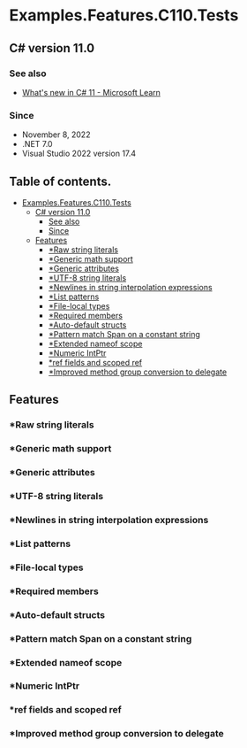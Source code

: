 # Examples.Features.C110.Tests

## C# version 11.0

### See also

* [What's new in C# 11 - Microsoft Learn](https://learn.microsoft.com/ja-jp/dotnet/csharp/whats-new/csharp-11)

### Since

- November 8, 2022
- .NET 7.0
- Visual Studio 2022 version 17.4


## Table of contents. <!-- omit in toc -->

- [Examples.Features.C110.Tests](#examplesfeaturesc110tests)
  - [C# version 11.0](#c-version-110)
    - [See also](#see-also)
    - [Since](#since)
  - [Features](#features)
    - [\*Raw string literals](#raw-string-literals)
    - [\*Generic math support](#generic-math-support)
    - [\*Generic attributes](#generic-attributes)
    - [\*UTF-8 string literals](#utf-8-string-literals)
    - [\*Newlines in string interpolation expressions](#newlines-in-string-interpolation-expressions)
    - [\*List patterns](#list-patterns)
    - [\*File-local types](#file-local-types)
    - [\*Required members](#required-members)
    - [\*Auto-default structs](#auto-default-structs)
    - [\*Pattern match Span on a constant string](#pattern-match-span-on-a-constant-string)
    - [\*Extended nameof scope](#extended-nameof-scope)
    - [\*Numeric IntPtr](#numeric-intptr)
    - [\*ref fields and scoped ref](#ref-fields-and-scoped-ref)
    - [\*Improved method group conversion to delegate](#improved-method-group-conversion-to-delegate)

## Features

### *Raw string literals
### *Generic math support
### *Generic attributes
### *UTF-8 string literals
### *Newlines in string interpolation expressions
### *List patterns
### *File-local types
### *Required members
### *Auto-default structs
### *Pattern match Span<char> on a constant string
### *Extended nameof scope
### *Numeric IntPtr
### *ref fields and scoped ref
### *Improved method group conversion to delegate
